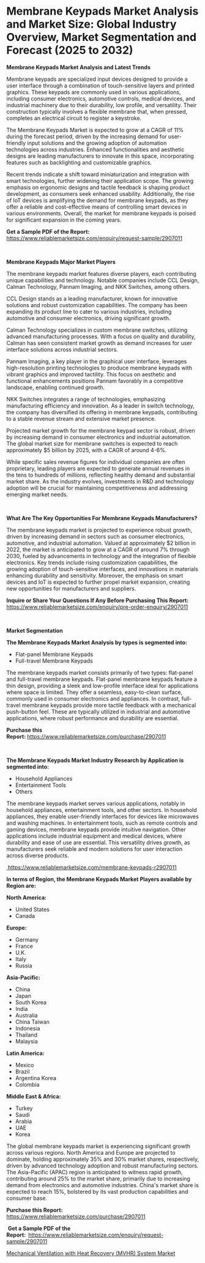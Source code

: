 <p><h1>Membrane Keypads Market Analysis and Market Size: Global Industry Overview, Market Segmentation and Forecast (2025 to 2032)</h1></p><p><strong>Membrane Keypads Market Analysis and Latest Trends</strong></p>
<p><p>Membrane keypads are specialized input devices designed to provide a user interface through a combination of touch-sensitive layers and printed graphics. These keypads are commonly used in various applications, including consumer electronics, automotive controls, medical devices, and industrial machinery due to their durability, low profile, and versatility. Their construction typically involves a flexible membrane that, when pressed, completes an electrical circuit to register a keystroke.</p><p>The Membrane Keypads Market is expected to grow at a CAGR of 11% during the forecast period, driven by the increasing demand for user-friendly input solutions and the growing adoption of automation technologies across industries. Enhanced functionalities and aesthetic designs are leading manufacturers to innovate in this space, incorporating features such as backlighting and customizable graphics.</p><p>Recent trends indicate a shift toward miniaturization and integration with smart technologies, further widening their application scope. The growing emphasis on ergonomic designs and tactile feedback is shaping product development, as consumers seek enhanced usability. Additionally, the rise of IoT devices is amplifying the demand for membrane keypads, as they offer a reliable and cost-effective means of controlling smart devices in various environments. Overall, the market for membrane keypads is poised for significant expansion in the coming years.</p></p>
<p><strong>Get a Sample PDF of the Report:&nbsp;</strong> <a href="https://www.reliablemarketsize.com/enquiry/request-sample/2907011?utm_campaign=2995&utm_medium=2&utm_source=Github&utm_content=ia&utm_term=12032025&utm_id=membrane-keypads">https://www.reliablemarketsize.com/enquiry/request-sample/2907011</a></p>
<p>&nbsp;</p>
<p><strong>Membrane Keypads Major Market Players</strong></p>
<p><p>The membrane keypads market features diverse players, each contributing unique capabilities and technology. Notable companies include CCL Design, Calman Technology, Pannam Imaging, and NKK Switches, among others. </p><p>CCL Design stands as a leading manufacturer, known for innovative solutions and robust customization capabilities. The company has been expanding its product line to cater to various industries, including automotive and consumer electronics, driving significant growth.</p><p>Calman Technology specializes in custom membrane switches, utilizing advanced manufacturing processes. With a focus on quality and durability, Calman has seen consistent market growth as demand increases for user interface solutions across industrial sectors.</p><p>Pannam Imaging, a key player in the graphical user interface, leverages high-resolution printing technologies to produce membrane keypads with vibrant graphics and improved tactility. This focus on aesthetic and functional enhancements positions Pannam favorably in a competitive landscape, enabling continued growth.</p><p>NKK Switches integrates a range of technologies, emphasizing manufacturing efficiency and innovation. As a leader in switch technology, the company has diversified its offering in membrane keypads, contributing to a stable revenue stream and extensive market presence.</p><p>Projected market growth for the membrane keypad sector is robust, driven by increasing demand in consumer electronics and industrial automation. The global market size for membrane switches is expected to reach approximately $5 billion by 2025, with a CAGR of around 4-6%.</p><p>While specific sales revenue figures for individual companies are often proprietary, leading players are expected to generate annual revenues in the tens to hundreds of millions, reflecting healthy demand and substantial market share. As the industry evolves, investments in R&D and technology adoption will be crucial for maintaining competitiveness and addressing emerging market needs.</p></p>
<p>&nbsp;</p>
<p><strong>What Are The Key Opportunities For Membrane Keypads Manufacturers?</strong></p>
<p><p>The membrane keypads market is projected to experience robust growth, driven by increasing demand in sectors such as consumer electronics, automotive, and industrial automation. Valued at approximately $2 billion in 2022, the market is anticipated to grow at a CAGR of around 7% through 2030, fueled by advancements in technology and the integration of flexible electronics. Key trends include rising customization capabilities, the growing adoption of touch-sensitive interfaces, and innovations in materials enhancing durability and sensitivity. Moreover, the emphasis on smart devices and IoT is expected to further propel market expansion, creating new opportunities for manufacturers and suppliers.</p></p>
<p><strong>Inquire or Share Your Questions If Any Before Purchasing This Report:</strong> <a href="https://www.reliablemarketsize.com/enquiry/pre-order-enquiry/2907011?utm_campaign=2995&utm_medium=2&utm_source=Github&utm_content=ia&utm_term=12032025&utm_id=membrane-keypads">https://www.reliablemarketsize.com/enquiry/pre-order-enquiry/2907011</a></p>
<p>&nbsp;</p>
<p><strong>Market Segmentation</strong></p>
<p><strong>The Membrane Keypads Market Analysis by types is segmented into:</strong></p>
<p><ul><li>Flat-panel Membrane Keypads</li><li>Full-travel Membrane Keypads</li></ul></p>
<p><p>The membrane keypads market consists primarily of two types: flat-panel and full-travel membrane keypads. Flat-panel membrane keypads feature a thin design, providing a sleek and low-profile interface ideal for applications where space is limited. They offer a seamless, easy-to-clean surface, commonly used in consumer electronics and appliances. In contrast, full-travel membrane keypads provide more tactile feedback with a mechanical push-button feel. These are typically utilized in industrial and automotive applications, where robust performance and durability are essential.</p></p>
<p><strong>Purchase this Report:&nbsp;</strong><a href="https://www.reliablemarketsize.com/purchase/2907011?utm_campaign=2995&utm_medium=2&utm_source=Github&utm_content=ia&utm_term=12032025&utm_id=membrane-keypads">https://www.reliablemarketsize.com/purchase/2907011</a></p>
<p>&nbsp;</p>
<p><strong>The Membrane Keypads Market Industry Research by Application is segmented into:</strong></p>
<p><ul><li>Household Appliances</li><li>Entertainment Tools</li><li>Others</li></ul></p>
<p><p>The membrane keypads market serves various applications, notably in household appliances, entertainment tools, and other sectors. In household appliances, they enable user-friendly interfaces for devices like microwaves and washing machines. In entertainment tools, such as remote controls and gaming devices, membrane keypads provide intuitive navigation. Other applications include industrial equipment and medical devices, where durability and ease of use are essential. This versatility drives growth, as manufacturers seek reliable and modern solutions for user interaction across diverse products.</p></p>
<p><a href="https://www.reliablemarketsize.com/membrane-keypads-r2907011?utm_campaign=2995&utm_medium=2&utm_source=Github&utm_content=ia&utm_term=12032025&utm_id=membrane-keypads">&nbsp;https://www.reliablemarketsize.com/membrane-keypads-r2907011</a></p>
<p><strong>In terms of Region, the Membrane Keypads Market Players available by Region are:</strong></p>
<p>
    <p> <strong> North America: </strong>
        <ul>
            <li>United States</li>
            <li>Canada</li>
        </ul>
        </p> 
    <p> <strong> Europe: </strong>
        <ul>
            <li>Germany</li>
            <li>France</li>
            <li>U.K.</li>
            <li>Italy</li>
            <li>Russia</li>
        </ul>
        </p> 
    <p> <strong> Asia-Pacific: </strong>
        <ul>
            <li>China</li>
            <li>Japan</li>
            <li>South Korea</li>
            <li>India</li>
            <li>Australia</li>
            <li>China Taiwan</li>
            <li>Indonesia</li>
            <li>Thailand</li>
            <li>Malaysia</li>
        </ul>
        </p> 
    <p> <strong> Latin America: </strong>
        <ul>
            <li>Mexico</li>
            <li>Brazil</li>
            <li>Argentina Korea</li>
            <li>Colombia</li>
        </ul>
        </p> 
    <p> <strong> Middle East & Africa: </strong>
        <ul>
            <li>Turkey</li>
            <li>Saudi</li>
            <li>Arabia</li>
            <li>UAE</li>
            <li>Korea</li>
        </ul>
    </p>
    </p>
<p><p>The global membrane keypads market is experiencing significant growth across various regions. North America and Europe are projected to dominate, holding approximately 35% and 30% market shares, respectively, driven by advanced technology adoption and robust manufacturing sectors. The Asia-Pacific (APAC) region is anticipated to witness rapid growth, contributing around 25% to the market share, primarily due to increasing demand from electronics and automotive industries. China's market share is expected to reach 15%, bolstered by its vast production capabilities and consumer base.</p></p>
<p><strong>Purchase this Report: </strong><a href="https://www.reliablemarketsize.com/purchase/2907011?utm_campaign=2995&utm_medium=2&utm_source=Github&utm_content=ia&utm_term=12032025&utm_id=membrane-keypads">https://www.reliablemarketsize.com/purchase/2907011</a></p>
<p>&nbsp;<strong>Get a Sample PDF of the Report:&nbsp;&nbsp;</strong><a href="https://www.reliablemarketsize.com/enquiry/request-sample/2907011?utm_campaign=2995&utm_medium=2&utm_source=Github&utm_content=ia&utm_term=12032025&utm_id=membrane-keypads">https://www.reliablemarketsize.com/enquiry/request-sample/2907011</a></p>
<p><strong></strong></p>
<p><p><a href="https://github.com/monacaquddus/Market-Research-Report-List-1/blob/main/mechanical-ventilation-with-heat-recovery-mvhr-system-market.md?utm_campaign=2995&utm_medium=2&utm_source=Github&utm_content=ia&utm_term=12032025&utm_id=membrane-keypads">Mechanical Ventilation with Heat Recovery (MVHR) System Market</a></p></p>